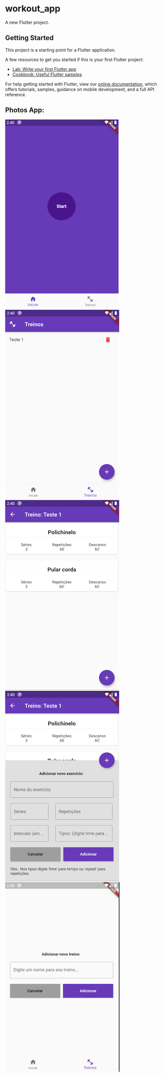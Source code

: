 # workout_app

A new Flutter project.

## Getting Started

This project is a starting point for a Flutter application.

A few resources to get you started if this is your first Flutter project:

- [Lab: Write your first Flutter app](https://flutter.dev/docs/get-started/codelab)
- [Cookbook: Useful Flutter samples](https://flutter.dev/docs/cookbook)

For help getting started with Flutter, view our
[online documentation](https://flutter.dev/docs), which offers tutorials,
samples, guidance on mobile development, and a full API reference.

## Photos App:
![Screen 01](screenshot-screens/01.png)
![Screen 02](screenshot-screens/02.png)
![Screen 03](screenshot-screens/03.png)
![Screen 04](screenshot-screens/04.png)
![Screen 05](screenshot-screens/05.png)
